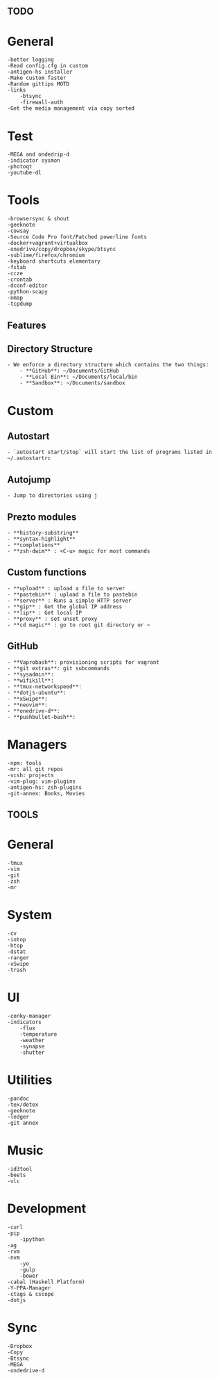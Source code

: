 TODO
-----

# General
    -better logging
    -Read config.cfg in custom
    -antigen-hs installer
    -Make custom faster
    -Random gittips MOTD
    -links
        -btsync
        -firewall-auth
    -Get the media management via copy sorted

# Test
    -MEGA and ondedrip-d
    -indicator sysmon
    -photoqt
    -youtube-dl

# Tools
    -browsersync & shout
    -geeknote
    -cowsay
    -Source Code Pro font/Patched powerline fonts
    -docker+vagrant+virtualbox
    -onedrive/copy/dropbox/skype/btsync
    -sublime/firefox/chromium
    -keyboard shortcuts elementary
    -fstab
    -ccze
    -crontab
    -dconf-editor
    -python-scapy
    -nmap
    -tcpdump

Features
---------

## Directory Structure
    - We enforce a directory structure which contains the two things:
        - **GitHub**: ~/Documents/GitHub
        - **Local Bin**: ~/Documents/local/bin
        - **Sandbox**: ~/Documents/sandbox

# Custom
## Autostart
    - `autostart start/stop` will start the list of programs listed in ~/.autostartrc

## Autojump
    - Jump to directories using j

## Prezto modules
    - **history-substring**
    - **syntax-highlight**
    - **completions**
    - **zsh-dwim** : <C-u> magic for most commands

## Custom functions
    - **upload** : upload a file to server
    - **pastebin** : upload a file to pastebin
    - **server** : Runs a simple HTTP server
    - **gip** : Get the global IP address
    - **lip** : Get local IP
    - **proxy** : set unset proxy
    - **cd magic** : go to root git directory or ~

## GitHub
    - **Vaprobash**: provisioning scripts for vagrant
    - **git extras**: git subcommands
    - **sysadmin**:
    - **wifikill**:
    - **tmux-networkspeed**:
    - **dotjs-ubuntu**:
    - **xSwipe**:
    - **neovim**:
    - **onedrive-d**:
    - **pushbullet-bash**:

# Managers
    -npm: tools
    -mr: all git repos
    -vcsh: projects
    -vim-plug: vim-plugins
    -antigen-hs: zsh-plugins
    -git-annex: Books, Movies


TOOLS
-----

# General
    -tmux
    -vim
    -git
    -zsh
    -mr

# System
    -cv
    -iotop
    -htop
    -dstat
    -ranger
    -xSwipe
    -trash

# UI
    -conky-manager
    -indicators
        -flux
        -temperature
        -weather
        -synapse
        -shutter

# Utilities
    -pandoc
    -tex/detex
    -geeknote
    -ledger
    -git annex

# Music
    -id3tool
    -beets
    -vlc

# Development
    -curl
    -pip
        -ipython
    -ag
    -rvm
    -nvm
        -yo
        -gulp
        -bower
    -cabal (Haskell Platform)
    -Y-PPA-Manager
    -ctags & cscope
    -dotjs

# Sync
    -Dropbox
    -Copy
    -Btsync
    -MEGA
    -ondedrive-d
